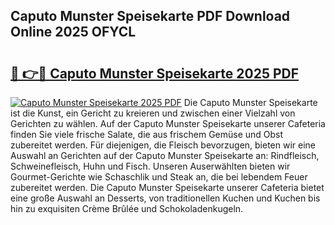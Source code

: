 ## Caputo Munster Speisekarte PDF Download Online 2025 OFYCL

# <h2><a href="http://gc98wk.nevu.top/?p=Caputo+Munster+Speisekarte">🔗 👉🔴 Caputo Munster Speisekarte 2025 PDF</a></h2>

[![Caputo Munster Speisekarte 2025 PDF](https://i.imgur.com/dBaPXMq.png)](http://gc98wk.nevu.top/?p=Caputo+Munster+Speisekarte)
Die Caputo Munster Speisekarte ist die Kunst, ein Gericht zu kreieren und zwischen einer Vielzahl von Gerichten zu wählen. Auf der Caputo Munster Speisekarte unserer Cafeteria finden Sie viele frische Salate, die aus frischem Gemüse und Obst zubereitet werden. Für diejenigen, die Fleisch bevorzugen, bieten wir eine Auswahl an Gerichten auf der Caputo Munster Speisekarte an: Rindfleisch, Schweinefleisch, Huhn und Fisch. Unseren Auserwählten bieten wir Gourmet-Gerichte wie Schaschlik und Steak an, die bei lebendem Feuer zubereitet werden. Die Caputo Munster Speisekarte unserer Cafeteria bietet eine große Auswahl an Desserts, von traditionellen Kuchen und Kuchen bis hin zu exquisiten Crème Brûlée und Schokoladenkugeln.
